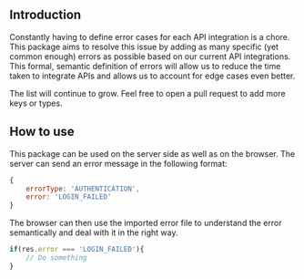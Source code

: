 ## Introduction

Constantly having to define error cases for each API integration is a chore. This package aims to resolve this issue by adding as many specific (yet common enough) errors as possible based on our current API integrations. This formal, semantic definition of errors will allow us to reduce the time taken to integrate APIs and allows us to account for edge cases even better.

The list will continue to grow. Feel free to open a pull request to add more keys or types.

## How to use
This package can be used on the server side as well as on the browser.
The server can send an error message in the following format:
```js
{
    errorType: 'AUTHENTICATION',
    error: 'LOGIN_FAILED'
}
```
The browser can then use the imported error file to understand the error semantically and deal with it in the right way.
```js
if(res.error === 'LOGIN_FAILED'){
    // Do something
}
```